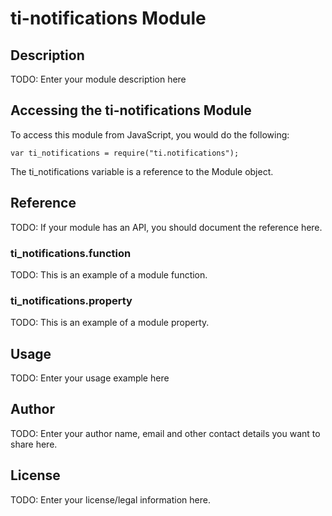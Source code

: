 # ti-notifications Module

## Description

TODO: Enter your module description here

## Accessing the ti-notifications Module

To access this module from JavaScript, you would do the following:

    var ti_notifications = require("ti.notifications");

The ti_notifications variable is a reference to the Module object.

## Reference

TODO: If your module has an API, you should document
the reference here.

### ti_notifications.function

TODO: This is an example of a module function.

### ti_notifications.property

TODO: This is an example of a module property.

## Usage

TODO: Enter your usage example here

## Author

TODO: Enter your author name, email and other contact
details you want to share here.

## License

TODO: Enter your license/legal information here.
